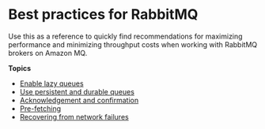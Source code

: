 # Best practices for RabbitMQ<a name="best-practices-rabbitmq"></a>

Use this as a reference to quickly find recommendations for maximizing performance and minimizing throughput costs when working with RabbitMQ brokers on Amazon MQ\.

**Topics**
+ [Enable lazy queues](best-practices-rabbitmq-lazy-queues.md)
+ [Use persistent and durable queues](best-practices-rabbitmq-persistent-durable.md)
+ [Acknowledgement and confirmation](best-practices-rabbitmq-ack.md)
+ [Pre\-fetching](best-practices-rabbitmq-prefetch.md)
+ [Recovering from network failures](best-practices-rabbitmq-connection-recovery.md)